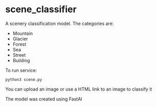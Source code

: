 # scene_classifier

A scenery classification model. The categories are:

* Mountain
* Glacier
* Forest
* Sea
* Street
* Building

To run service:

`python3 scene.py`

You can upload an image or use a HTML link to an image to classify it

The model was created using FastAI
